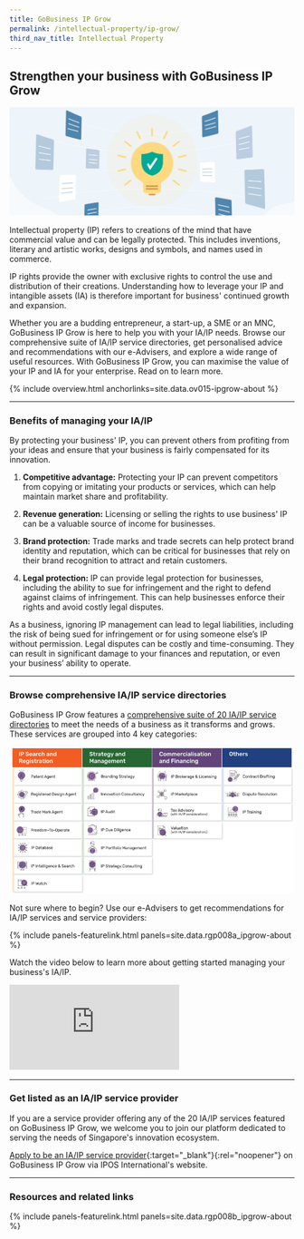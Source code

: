 ```yaml
---
title: GoBusiness IP Grow
permalink: /intellectual-property/ip-grow/
third_nav_title: Intellectual Property
---
```


## Strengthen your business with GoBusiness IP Grow

![Protect your ideas](/images/ipgrow/IP.jpg)

Intellectual property (IP) refers to creations of the mind that have commercial value and can be legally protected. This includes inventions, literary and artistic works, designs and symbols, and names used in commerce. 

IP rights provide the owner with exclusive rights to control the use and distribution of their creations. Understanding how to leverage your IP and intangible assets (IA) is therefore important for business' continued growth and expansion. 

Whether you are a budding entrepreneur, a start-up, a SME or an MNC, GoBusiness IP Grow is here to help you with your IA/IP needs. Browse our comprehensive suite of IA/IP service directories, get personalised advice and recommendations with our e-Advisers, and explore a wide range of useful resources. With GoBusiness IP Grow, you can maximise the value of your IP and IA for your enterprise. Read on to learn more.

{% include overview.html anchorlinks=site.data.ov015-ipgrow-about %}

---
<a name='benefits-of-managing-ia-ip'></a>

### Benefits of managing your IA/IP

By protecting your business' IP, you can prevent others from profiting from your ideas and ensure that your business is fairly compensated for its innovation. 

1. **Competitive advantage:** Protecting your IP can prevent competitors from copying or imitating your products or services, which can help maintain market share and profitability. 

2. **Revenue generation:** Licensing or selling the rights to use business' IP can be a valuable source of income for businesses. 

3. **Brand protection:** Trade marks and trade secrets can help protect brand identity and reputation, which can be critical for businesses that rely on their brand recognition to attract and retain customers. 

4. **Legal protection:** IP can provide legal protection for businesses, including the ability to sue for infringement and the right to defend against claims of infringement. This can help businesses enforce their rights and avoid costly legal disputes. 

As a business, ignoring IP management can lead to legal liabilities, including the risk of being sued for infringement or for using someone else’s IP without permission. Legal disputes can be costly and time-consuming. They can result in significant damage to your finances and reputation, or even your business’ ability to operate.

----
<a name='browse-comprehensive-ia-ip'></a>

### Browse comprehensive IA/IP service directories

GoBusiness IP Grow features a [comprehensive suite of 20 IA/IP service directories](/intellectual-property/ip-grow/types-of-ia-ip-services) to meet the needs of a business as it transforms and grows. These services are grouped into 4 key categories:

![IA/IP Services](/images/ipgrow/iaip-services.png)

Not sure where to begin? Use our e-Advisers to get recommendations for IA/IP services and service providers: 

{% include panels-featurelink.html panels=site.data.rgp008a_ipgrow-about %}

Watch the video below to learn more about getting started managing your business's IA/IP. 

<p>
<div class="bp-youtube">
  <iframe title="GoBusiness IP Grow: Strengthen your business through your IA/IP" src="https://www.youtube.com/embed/asGOPbQL9X0" frameborder="0" allow="accelerometer; autoplay; encrypted-media; gyroscope; picture-in-picture" allowfullscreen>  </iframe>
</div>
</p>

---
<a name='list-as-ia-ip-service-provider'></a>

### Get listed as an IA/IP service provider

If you are a service provider offering any of the 20 IA/IP services featured on GoBusiness IP Grow, we welcome you to join our platform dedicated to serving the needs of Singapore's innovation ecosystem.

[Apply to be an IA/IP service provider](https://iposinternational.com/events/news-announcements/gobusiness-ip-grow-application-guide_572){:target="_blank"}{:rel="noopener"} on GoBusiness IP Grow via IPOS International's website.  

---
<a name='resources-and-related-links'></a>

### Resources and related links

{% include panels-featurelink.html panels=site.data.rgp008b_ipgrow-about %}

<script src="/jquery/jquery.min.js"></script>
<script src="/jquery/bp-menu-new-tab.js"></script>
